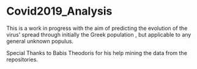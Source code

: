 # Covid2019_Analysis
This is  a work in progress with the aim of predicting the evolution of the virus' spread through initially the Greek population , but applicable to any general unknown populus.

Special Thanks to Babis Theodoris for his help mining the data from the repositories.
